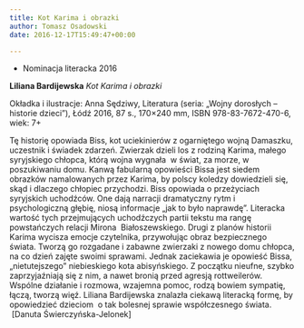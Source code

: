 ```yaml
---
title: Kot Karima i obrazki
author: Tomasz Osadowski
date: 2016-12-17T15:49:47+00:00

---
```

  * Nominacja literacka 2016

**Liliana Bardijewska** _Kot Karima i obrazki_

Okładka i ilustracje: Anna Sędziwy, Literatura (seria: „Wojny dorosłych – historie dzieci”), Łódź 2016, 87 s., 170&#215;240 mm, ISBN 978-83-7672-470-6, wiek: 7+

Tę historię opowiada Biss, kot uciekinierów z ogarniętego wojną Damaszku, uczestnik i świadek zdarzeń. Zwierzak dzieli los z rodziną Karima, małego syryjskiego chłopca, którą wojna wygnała  w świat, za morze, w poszukiwaniu domu. Kanwą fabularną opowieści Bissa jest siedem obrazków namalowanych przez Karima, by polscy koledzy dowiedzieli się, skąd i dlaczego chłopiec przychodzi. Biss opowiada o przeżyciach syryjskich uchodźców. One dają narracji dramatyczny rytm i psychologiczną głębię, niosą informacje „jak to było naprawdę”. Literacka wartość tych przejmujących uchodźczych partii tekstu ma rangę powstańczych relacji Mirona  Białoszewskiego. Drugi z planów historii Karima wycisza emocje czytelnika, przywołując obraz bezpiecznego świata. Tworzą go rozgadane i zabawne zwierzaki z nowego domu chłopca, na co dzień zajęte swoimi sprawami. Jednak zaciekawia je opowieść Bissa, „nietutejszego” niebieskiego kota abisyńskiego. Z początku nieufne, szybko zaprzyjaźniają się z nim, a nawet bronią przed agresją rottweilerów. Wspólne działanie i rozmowa, wzajemna pomoc, rodzą bowiem sympatię, łączą, tworzą więź. Liliana Bardijewska znalazła ciekawą literacką formę, by opowiedzieć dzieciom  o tak bolesnej sprawie współczesnego świata.  [Danuta Świerczyńska-Jelonek]
